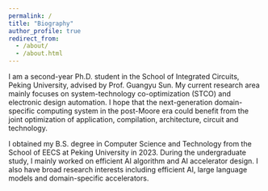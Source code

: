 ```yaml
---
permalink: /
title: "Biography"
author_profile: true
redirect_from: 
  - /about/
  - /about.html
---
```


I am a second-year Ph.D. student in the School of Integrated Circuits, Peking University, advised by Prof. Guangyu Sun. 
My current research area mainly focuses on system-technology co-optimization (STCO) and electronic design automation. 
I hope that the next-generation domain-specific computing system in the post-Moore era could benefit from the joint optimization of application, compilation, architecture, circuit and technology.

I obtained my B.S. degree in Computer Science and Technology from the School of EECS at Peking University in 2023. 
During the undergraduate study, I mainly worked on efficient AI algorithm and AI accelerator design. I also have broad research interests including efficient AI, large language models and domain-specific accelerators.